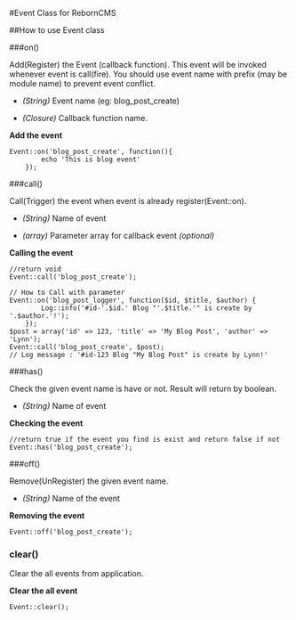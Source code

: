 #Event Class for RebornCMS

##How to use Event class

###on()

Add(Register) the Event (callback function). This event will be invoked whenever event is call(fire). You should use event name with prefix (may be module name) to prevent event conflict.

* *(String)* Event name (eg: blog_post_create)

* *(Closure)* Callback function name.

**Add the event**

	Event::on('blog_post_create', function(){
			echo 'This is blog event'
		});

###call()

Call(Trigger) the event when event is already register(Event::on).

* *(String)* Name of event

* *(array)* Parameter array for callback event *(optional)*

**Calling the event**

	//return void
	Event::call('blog_post_create');

	// How to Call with parameter
	Event::on('blog_post_logger', function($id, $title, $author) {
			Log::info('#id-'.$id.' Blog "'.$title.'" is create by '.$author.'!');
		});
	$post = array('id' => 123, 'title' => 'My Blog Post', 'author' => 'Lynn');
	Event::call('blog_post_create', $post);
	// Log message : '#id-123 Blog "My Blog Post" is create by Lynn!'


###has()

Check the given event name is have or not.
Result will return by boolean.

* *(String)* Name of event

**Checking the event**

	//return true if the event you find is exist and return false if not
	Event::has('blog_post_create');


###off()

Remove(UnRegister) the given event name.

* *(String)* Name of the event

**Removing the event**

	Event::off('blog_post_create');

### clear()
Clear the all events from application.

**Clear the all event**

	Event::clear();

